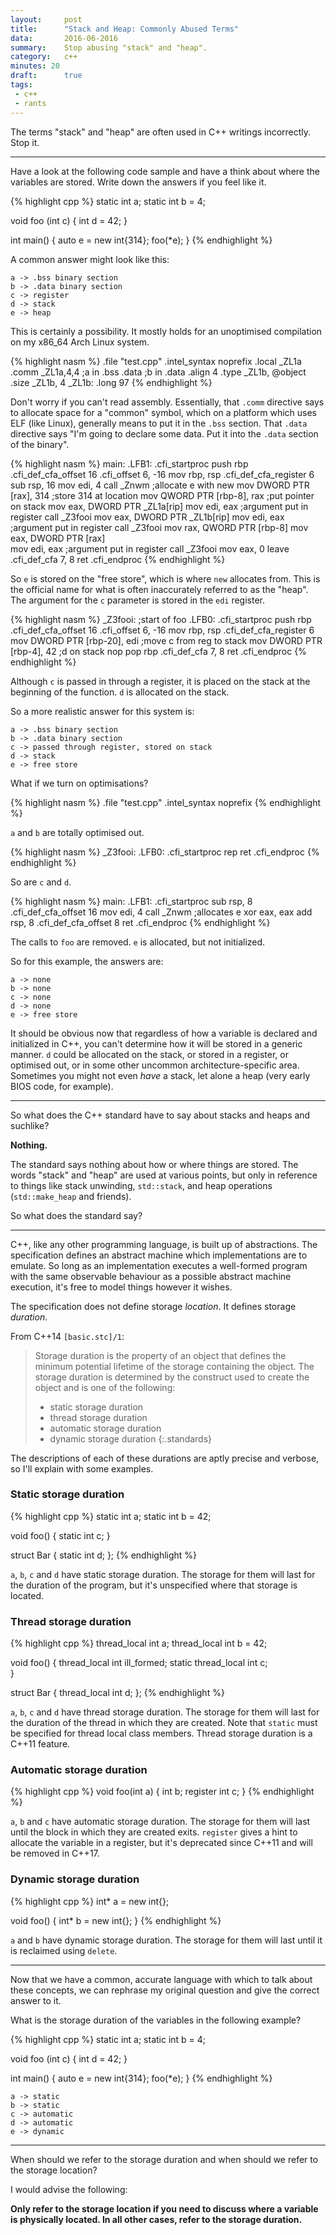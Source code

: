 ```yaml
---
layout:     post
title:      "Stack and Heap: Commonly Abused Terms"
data:       2016-06-2016
summary:    Stop abusing "stack" and "heap".
category:   c++
minutes: 20
draft:      true
tags:
 - c++
 - rants
---
```


The terms "stack" and "heap" are often used in C++ writings incorrectly. Stop it.

-----------

Have a look at the following code sample and have a think about where the variables are stored. Write down the answers if you feel like it.

{% highlight cpp %}
static int a;
static int b = 4;

void foo (int c) {
    int d = 42;
}

int main() {
    auto e = new int{314};
    foo(*e);
}
{% endhighlight %}

A common answer might look like this:

    a -> .bss binary section
    b -> .data binary section
    c -> register
    d -> stack
    e -> heap

This is certainly a possibility. It mostly holds for an unoptimised compilation on my x86_64 Arch Linux system.

{% highlight nasm %}
        .file   "test.cpp"
        .intel_syntax noprefix
        .local  _ZL1a
        .comm   _ZL1a,4,4           ;a in .bss
        .data                       ;b in .data
        .align 4
        .type   _ZL1b, @object
        .size   _ZL1b, 4
_ZL1b:
        .long   97
{% endhighlight %}

Don't worry if you can't read assembly. Essentially, that `.comm` directive says to allocate space for a "common" symbol, which on a platform which uses ELF (like Linux), generally means to put it in the `.bss` section. That `.data` directive says "I'm going to declare some data. Put it into the `.data` section of the binary".

{% highlight nasm %}
main:
.LFB1:
        .cfi_startproc
        push    rbp
        .cfi_def_cfa_offset 16
        .cfi_offset 6, -16
        mov     rbp, rsp
        .cfi_def_cfa_register 6
        sub     rsp, 16
        mov     edi, 4
        call    _Znwm                     ;allocate e with new
        mov     DWORD PTR [rax], 314      ;store 314 at location
        mov     QWORD PTR [rbp-8], rax    ;put pointer on stack
        mov     eax, DWORD PTR _ZL1a[rip] 
        mov     edi, eax                  ;argument put in register
        call    _Z3fooi
        mov     eax, DWORD PTR _ZL1b[rip]
        mov     edi, eax                  ;argument put in register
        call    _Z3fooi
        mov     rax, QWORD PTR [rbp-8]
        mov     eax, DWORD PTR [rax]   
        mov     edi, eax                  ;argument put in register
        call    _Z3fooi
        mov     eax, 0
        leave
        .cfi_def_cfa 7, 8
        ret
        .cfi_endproc
{% endhighlight %}

So `e` is stored on the "free store", which is where `new` allocates from. This is the official name for what is often inaccurately referred to as the "heap". The argument for the `c` parameter is stored in the `edi` register.

{% highlight nasm %}
_Z3fooi:                                   ;start of foo
.LFB0:
        .cfi_startproc
        push    rbp
        .cfi_def_cfa_offset 16
        .cfi_offset 6, -16
        mov     rbp, rsp
        .cfi_def_cfa_register 6
        mov     DWORD PTR [rbp-20], edi    ;move c from reg to stack
        mov     DWORD PTR [rbp-4], 42      ;d on stack
        nop
        pop     rbp
        .cfi_def_cfa 7, 8
        ret
        .cfi_endproc
{% endhighlight %}

Although `c` is passed in through a register, it is placed on the stack at the beginning of the function. `d` is allocated on the stack.

So a more realistic answer for this system is:

    a -> .bss binary section
    b -> .data binary section
    c -> passed through register, stored on stack
    d -> stack
    e -> free store

What if we turn on optimisations?

{% highlight nasm %}
        .file   "test.cpp"
        .intel_syntax noprefix
{% endhighlight %}

`a` and `b` are totally optimised out.

{% highlight nasm %}
_Z3fooi:
.LFB0:
        .cfi_startproc
        rep ret
        .cfi_endproc
{% endhighlight %}

So are `c` and `d`.

{% highlight nasm %}
main:
.LFB1:
        .cfi_startproc
        sub     rsp, 8
        .cfi_def_cfa_offset 16
        mov     edi, 4
        call    _Znwm          ;allocates e
        xor     eax, eax
        add     rsp, 8
        .cfi_def_cfa_offset 8
        ret
        .cfi_endproc
{% endhighlight %}

The calls to `foo` are removed. `e` is allocated, but not initialized.

So for this example, the answers are:

    a -> none
    b -> none
    c -> none
    d -> none
    e -> free store

It should be obvious now that regardless of how a variable is declared and initialized in C++, you can't determine how it will be stored in a generic manner. `d` could be allocated on the stack, or stored in a register, or optimised out, or in some other uncommon architecture-specific area. Sometimes you might not even *have* a stack, let alone a heap (very early BIOS code, for example).

---------------

So what does the C++ standard have to say about stacks and heaps and suchlike?

**Nothing.**

The standard says nothing about how or where things are stored. The words "stack" and "heap" are used at various points, but only in reference to things like stack unwinding, `std::stack`, and heap operations (`std::make_heap` and friends).

So what does the standard say?

-------------

C++, like any other programming language, is built up of abstractions. The specification defines an abstract machine which implementations are to emulate. So long as an implementation executes a well-formed program with the same observable behaviour as a possible abstract machine execution, it's free to model things however it wishes.

The specification does not define storage *location*. It defines storage *duration*.

From C++14 `[basic.stc]/1`:

>Storage duration is the property of an object that defines the minimum potential lifetime of the storage containing the object. The storage duration is determined by the construct used to create the object and is one of the following:
>
> - static storage duration
> - thread storage duration
> - automatic storage duration
> - dynamic storage duration
{:.standards}

The descriptions of each of these durations are aptly precise and verbose, so I'll explain with some examples.

### Static storage duration

{% highlight cpp %}
static int a;
static int b = 42;

void foo() {
    static int c;
}

struct Bar {
    static int d;
};
{% endhighlight %}

`a`, `b`, `c` and `d` have static storage duration. The storage for them will last for the duration of the program, but it's unspecified where that storage is located.

### Thread storage duration

{% highlight cpp %}
thread_local int a;
thread_local int b = 42;

void foo() {
    thread_local int ill_formed;
    static thread_local int c;                     
}

struct Bar {
    thread_local int d;
};
{% endhighlight %}

`a`, `b`, `c` and `d` have thread storage duration. The storage for them will last for the duration of the thread in which they are created. Note that `static` must be specified for thread local class members. Thread storage duration is a C++11 feature.


### Automatic storage duration
{% highlight cpp %}
void foo(int a) {
    int b;
    register int c;
}
{% endhighlight %}

`a`, `b` and `c`  have automatic storage duration. The storage for them will last until the block in which they are created exits. `register` gives a hint to allocate the variable in a register, but it's deprecated since C++11 and will be removed in C++17.

### Dynamic storage duration
{% highlight cpp %}
int* a = new int{};

void foo() {
    int* b = new int{};
}
{% endhighlight %}

`a` and `b` have dynamic storage duration. The storage for them will last until it is reclaimed using `delete`.


-------------

Now that we have a common, accurate language with which to talk about these concepts, we can rephrase my original question and give the correct answer to it.

What is the storage duration of the variables in the following example?

{% highlight cpp %}
static int a;
static int b = 4;

void foo (int c) {
    int d = 42;
}

int main() {
    auto e = new int{314};
    foo(*e);
}
{% endhighlight %}

    a -> static
    b -> static
    c -> automatic
    d -> automatic
    e -> dynamic

-------------

When should we refer to the storage duration and when should we refer to the storage location?

I would advise the following:

**Only refer to the storage location if you need to discuss where a variable is physically located. In all other cases, refer to the storage duration.**



